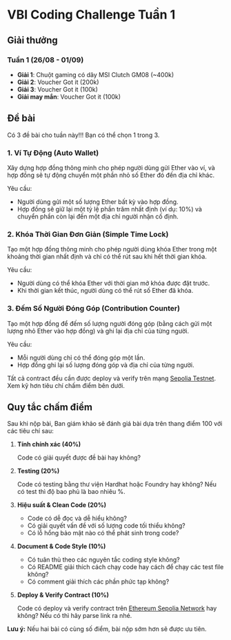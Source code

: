 # VBI Coding Challenge Tuần 1

## Giải thưởng

### Tuần 1 (26/08 - 01/09)
- **Giải 1**: Chuột gaming có dây MSI Clutch GM08 (~400k)
- **Giải 2**: Voucher Got it (200k)
- **Giải 3**: Voucher Got it (100k)
- **Giải may mắn**: Voucher Got it (100k)

## Đề bài

Có 3 đề bài cho tuần này!!! Bạn có thể chọn 1 trong 3.

### 1. Ví Tự Động (Auto Wallet)
Xây dựng hợp đồng thông minh cho phép người dùng gửi Ether vào ví, và hợp đồng sẽ tự động chuyển một phần nhỏ số Ether đó đến địa chỉ khác.

Yêu cầu:
- Người dùng gửi một số lượng Ether bất kỳ vào hợp đồng.
- Hợp đồng sẽ giữ lại một tỷ lệ phần trăm nhất định (ví dụ: 10%) và chuyển phần còn lại đến một địa chỉ người nhận cố định.

### 2. Khóa Thời Gian Đơn Giản (Simple Time Lock)
Tạo một hợp đồng thông minh cho phép người dùng khóa Ether trong một khoảng thời gian nhất định và chỉ có thể rút sau khi hết thời gian khóa.

Yêu cầu:
- Người dùng có thể khóa Ether với thời gian mở khóa được đặt trước.
- Khi thời gian kết thúc, người dùng có thể rút số Ether đã khóa.

### 3. Đếm Số Người Đóng Góp (Contribution Counter)
Tạo một hợp đồng để đếm số lượng người đóng góp (bằng cách gửi một lượng nhỏ Ether vào hợp đồng) và ghi lại địa chỉ của từng người.

Yêu cầu:
- Mỗi người dùng chỉ có thể đóng góp một lần.
- Hợp đồng ghi lại số lượng đóng góp và địa chỉ của từng người.

Tất cả contract đều cần được deploy và verify trên mạng [Sepolia Testnet](https://sepolia.etherscan.io/). Xem kỹ hơn tiêu chí chấm điểm bên dưới.

## Quy tắc chấm điểm

Sau khi nộp bài, Ban giám khảo sẽ đánh giá bài dựa trên thang điểm 100 với các tiêu chí sau:

1. **Tính chính xác (40%)**  
   
   Code có giải quyết được đề bài hay không?

2. **Testing (20%)**
   
   Code có testing bằng thư viện Hardhat hoặc Foundry hay không? Nếu có test thì độ bao phủ là bao nhiêu %.

3. **Hiệu suất  & Clean Code (20%)** 
   
   - Code có dễ đọc và dễ hiểu không? 
   - Có giải quyết vấn đề với số lượng code tối thiểu không?
   - Có lỗ hổng bảo mật nào có thể phát sinh trong code?
  
4. **Document & Code Style (10%)**  

   - Có tuân thủ theo các nguyên tắc coding style không?
   - Có README giải thích cách chạy code hay cách để chạy các test file không?
   - Có comment giải thích các phần phức tạp không?

5. **Deploy & Verify Contract (10%)**

   Code có deploy và verify contract trên [Ethereum Sepolia Network](https://sepolia.etherscan.io/) hay không? Nếu có thì hãy parse link ra nhé.

**Lưu ý:** Nếu hai bài có cùng số điểm, bài nộp sớm hơn sẽ được ưu tiên. 